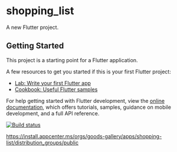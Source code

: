 # shopping_list

A new Flutter project.

## Getting Started

This project is a starting point for a Flutter application.

A few resources to get you started if this is your first Flutter project:

- [Lab: Write your first Flutter app](https://docs.flutter.dev/get-started/codelab)
- [Cookbook: Useful Flutter samples](https://docs.flutter.dev/cookbook)

For help getting started with Flutter development, view the
[online documentation](https://docs.flutter.dev/), which offers tutorials,
samples, guidance on mobile development, and a full API reference.

[![Build status](https://build.appcenter.ms/v0.1/apps/babe5c4a-7a35-48c3-a517-8f726954859b/branches/main/badge)](https://appcenter.ms)

https://install.appcenter.ms/orgs/goods-gallery/apps/shopping-list/distribution_groups/public
